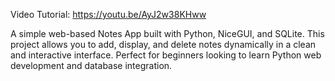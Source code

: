 Video Tutorial:
https://youtu.be/AyJ2w38KHww

A simple web-based Notes App built with Python, NiceGUI, and SQLite.
This project allows you to add, display, and delete notes dynamically in a clean and interactive interface. Perfect for beginners looking to learn Python web development and database integration.
